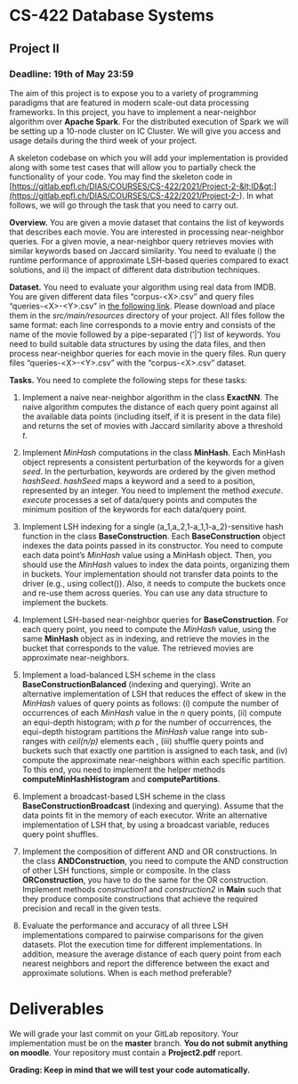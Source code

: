 <h1>CS-422 Database Systems</h1>
<h2>Project II</h2>
<h3>Deadline: 19th of May 23:59</h3>

The aim of this project is to expose you to a variety of programming
paradigms that are featured in modern scale-out data processing
frameworks. In this project, you have to implement a near-neighbor
algorithm over **Apache Spark**. For the distributed execution of Spark
we will be setting up a 10-node cluster on IC Cluster. We will give you
access and usage details during the third week of your project.

A skeleton codebase on which you will add your implementation is
provided along with some test cases that will allow you to partially
check the functionality of your code. You may find the skeleton code in
[https://gitlab.epfl.ch/DIAS/COURSES/CS-422/2021/Project-2-&lt;ID&gt;](https://gitlab.epfl.ch/DIAS/COURSES/CS-422/2021/Project-2-<ID>).
In what follows, we will go through the task that you need to carry out.

**Overview.** You are given a movie dataset that contains the list of
keywords that describes each movie. You are interested in processing
near-neighbor queries. For a given movie, a near-neighbor query
retrieves movies with similar keywords based on Jaccard similarity. You
need to evaluate i) the runtime performance of approximate LSH-based
queries compared to exact solutions, and ii) the impact of different
data distribution techniques.

**Dataset.** You need to evaluate your algorithm using real data from
IMDB. You are given different data files “corpus-&lt;X&gt;.csv” and
query files “queries-&lt;X&gt;-&lt;Y&gt;.csv” in [the following link](https://drive.google.com/file/d/1qhu_8_rX5GKAZ8LCfuZqqAUsTgCjXv15/view?usp=sharing). Please download and place them in the *src/main/resources* directory of your project. All files follow the same
format: each line corresponds to a movie entry and consists of the name
of the movie followed by a pipe-separated (’|’) list of keywords. You
need to build suitable data structures by using the data files, and then
process near-neighbor queries for each movie in the query files. Run
query files “queries-&lt;X&gt;-&lt;Y&gt;.csv” with the
“corpus-&lt;X&gt;.csv” dataset.

**Tasks.** You need to complete the following steps for these tasks:

1.  Implement a naive near-neighbor algorithm in the class **ExactNN**.
    The naive algorithm computes the distance of each query point
    against all the available data points (including itself, if it is
    present in the data file) and returns the set of movies with Jaccard
    similarity above a threshold *t*.

2.  Implement *MinHash* computations in the class **MinHash**. Each
    MinHash object represents a consistent perturbation of the keywords
    for a given *seed*. In the perturbation, keywords are ordered by the given
    method *hashSeed*. *hashSeed* maps a keyword and a seed to a position,
    represented by an integer. You need to implement the method *execute*.
    *execute* processes a set of data/query points and computes the minimum
    position of the keywords for each data/query point.

3.  Implement LSH indexing for a single
    (a_1,a_2,1-a_1,1-a_2)-sensitive hash function in the class
    **BaseConstruction**. Each **BaseConstruction** object indexes the
    data points passed in its constructor. You need to compute each data
    point’s *MinHash* value using a MinHash object. Then, you should use
    the *MinHash* values to index the data points, organizing them in
    buckets. Your implementation should not transfer data points to the
    driver (e.g., using collect()). Also, it needs to compute the
    buckets once and re-use them across queries. You can use any data
    structure to implement the buckets.

4.  Implement LSH-based near-neighbor queries for **BaseConstruction**.
    For each query point, you need to compute the *MinHash* value, using
    the same **MinHash** object as in indexing, and retrieve the movies
    in the bucket that corresponds to the value. The retrieved movies
    are approximate near-neighbors.

5.  Implement a load-balanced LSH scheme in the class
    **BaseConstructionBalanced** (indexing and querying). Write an
    alternative implementation of LSH that reduces the effect of skew in
    the *MinHash* values of query points as follows: (i) compute the
    number of occurrences of each *MinHash* value in the *n* query
    points, (ii) compute an equi-depth histogram; with *p* for the
    number of occurrences, the equi-depth histogram partitions the
    *MinHash* value range into sub-ranges with
    *ceil(n/p)* elements each , (iii)
    shuffle query points and buckets such that exactly one partition is
    assigned to each task, and (iv) compute the approximate
    near-neighbors within each specific partition. To this end, you need
    to implement the helper methods **computeMinHashHistogram** and
    **computePartitions**.

6.  Implement a broadcast-based LSH scheme in the class
    **BaseConstructionBroadcast** (indexing and querying). Assume that
    the data points fit in the memory of each executor. Write an
    alternative implementation of LSH that, by using a broadcast
    variable, reduces query point shuffles.

7.  Implement the composition of different AND and OR constructions. In
    the class **ANDConstruction**, you need to compute the AND
    construction of other LSH functions, simple or composite. In the
    class **ORConstruction**, you have to do the same for the OR
    construction. Implement methods *construction1* and *construction2*
    in **Main** such that they produce composite constructions that achieve the required precision and recall
    in the given tests.

8.  Evaluate the performance and accuracy of all three LSH
    implementations compared to pairwise comparisons for the given
    datasets. Plot the execution time for different implementations. In
    addition, measure the average distance of each query point from each
    nearest neighbors and report the difference between the exact and
    approximate solutions. When is each method preferable?

Deliverables
============

We will grade your last commit on your GitLab repository. Your
implementation must be on the **master** branch. **You do not submit
anything on moodle**. Your repository must contain a **Project2.pdf** report.

**Grading: Keep in mind that we will test your code automatically.**
